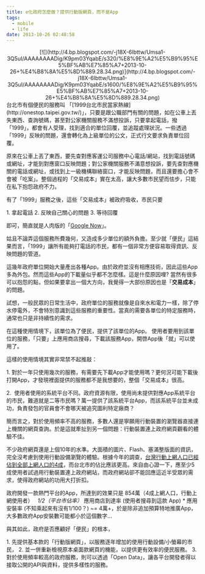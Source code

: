 ```yaml
---
title: e化政府怎麼做？提供行動版網頁，而不是App
tags:
  - mobile
  - life
date: 2013-10-26 02:48:58
---
```


<div class="separator" style="clear: both; text-align: center;">[![](http://4.bp.blogspot.com/-j18X-6Ibttw/Umsa1-3Q5uI/AAAAAAAADig/K9pm03YqabE/s320/%E8%9E%A2%E5%B9%95%E5%BF%AB%E7%85%A7+2013-10-26+%E4%B8%8A%E5%8D%889.28.34.png)](http://4.bp.blogspot.com/-j18X-6Ibttw/Umsa1-3Q5uI/AAAAAAAADig/K9pm03YqabE/s1600/%E8%9E%A2%E5%B9%95%E5%BF%AB%E7%85%A7+2013-10-26+%E4%B8%8A%E5%8D%889.28.34.png)</div>
台北市有個便民的服務叫 「[1999台北市民當家熱線](http://onestop.taipei.gov.tw/)」，只要是跟公職部門有關的問題，如在公車上丟失東西、查詢號碼，甚至對公家機關服務不滿想投訴，只要拿起電話，撥「1999」，都會有人受理，找到適合的單位回覆，並追蹤處理狀況。一些透過「1999」反映的問題，還會轉化為上級單位的公文，正式行文要求負責單位回覆。

原來在公車上丟了東西，要先查對應客運公司服務中心電話/網站，找到電話號碼或網址，才能到對應窗口反映問題；對公家機關服務不滿意想投訴，要先查對應機關的電話或網址，或找到上一級機構聯絡窗口，才能反映問題，而且還要擔心會不會被「吃案」。整個過程的「交易成本」實在太高，讓大多數市民望而怯步，只能在私下抱怨政府不力。

有了「1999」服務之後，這些「交易成本」被政府吸收，市民只要

1\. 拿起電話
2\. 反映自己關心的問題
3\. 等待回覆

即可，簡直就是人肉版的「[Google Now](http://www.google.com/landing/now/)」。

姑且不論弄這個服務所費幾何，又造成多少單位的額外負擔。至少就「便民」這結果而言，「1999」讓所有能夠打電話的市民，都有一個非常方便容易取得資訊、反映問題的管道。

這幾年政府單位開始大量產出各種App。由於政府並沒有相應技術，因此這些App多為外包。然而這些App的下載量似乎都不怎麼樣。這是什麼原因哩? 當然有很多可以抱怨的點，但如果要拿出一個大方向，我覺得一大部份原因也是「**交易成本**」的問題。

試想，一般民眾的日常生活中，政府單位的服務就像是自來水和電力一樣，除了停水停電外，不會特別意識到這些服務的重要性。當真的需要各單位的特定服務時，通常也只是非持續性的需求。

在這種使用情境下，該單位為了便民，提供了該單位的App。
使用者要用到該單位的服務，「只要」上應用商店搜尋，下載該服務App，開啓App後「就」可以使用了。

這樣的使用情境其實非常禁不起推敲：

1\. 對於一年只使用幾次的服務，有需要先下載App才能使用嗎？更何況可能下載後打開App，才發現裡面提供的服務都不是我想要的，整個「交易成本」很高。

2.&nbsp; 使用者使用的系統平台不同。政府資源有限，使用尚未提供對應App系統平台的市民，難道就是二等市民嗎？萬一提供了該系統平台App，而該系統平台並未成功，負責發包的官員會不會哪天被追究圖利特定廠商？

簡而言之，對於使用頻率不高的服務，多數人還是寧願用行動裝置的瀏覽器直接連上機關的網頁查詢。於是這就牽扯到另一個問題：行動裝置連上政府網頁觀看的體驗不佳。

不少政府網頁還是上個10年的水準。大面積的圖片、Flash、塞滿整版面的資訊，完全沒考慮到使用行動設備瀏覽的體驗。根據今年的調查，[台灣行動上網人口已經佔到全部上網人口的4成](http://iservice.libertytimes.com.tw/3c/news.php?no=10544&amp;type=5)，而台北市的佔比應該更高。來自由心證一下，應至少5成使用者試過用行動裝置連上政府網站，而政府網站卻不能回應這近半受眾的需求，使得政府網站的功用大打折扣。

政府開發一款熱門平台的App，所達到的效果只是 854萬（4成上網人口，行動上網使用者） *&nbsp; 1/2（平台市佔率）* 應用商店到達率 (使用者搜尋到這款 App) * 應用安裝率 (不知乘起來有沒有1/100？) ~= 4萬+，於是除非追加預算特地推廣App，大多數政府App安裝數可能都小於這個數字...

與其如此，政府是否應顧好「便民」的根本，

1\. 先提供基本款的「行動版網頁」，以服務逐年增加的使用行動設備/小螢幕的市民，
2\. 並一併重新檢視原本桌面款網頁的機能，以提供更有效率的便民服務。
3\. 對於使用頻率較高的政府服務，則可以透過「Open Data」，讓各平台開發者得以接取公開的API與資料，提供多樣性的服務。